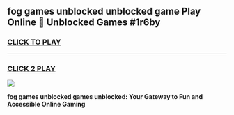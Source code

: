 
## fog games unblocked unblocked game Play Online 👋 Unblocked Games #1r6by
<h3>
<a href="https://premium.freeplayer.one?title=fog_games_unblocked&ref=21F">CLICK TO PLAY</a></h3>
<hr>

<h3>
<a href="https://premium.freeplayer.one?title=fog_games_unblocked&ref=21F">CLICK 2 PLAY</a>
  
</h3>

<a href="https://premium.freeplayer.one?title=fog_games_unblocked&ref=21F/"><img src="https://clearcache.store/games.png"></a>


**fog games unblocked games unblocked: Your Gateway to Fun and Accessible Online Gaming**
